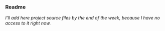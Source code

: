 ### Readme
*I'll add here project source files by the end of the week, because I have no access to it right now.*